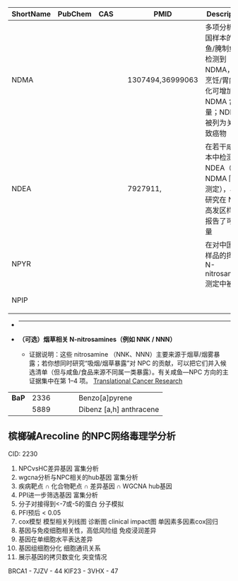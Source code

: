 

| ShortName | PubChem | CAS |     | PMID             | Description                                                  | FullName                                       |
| --------- | ------- | --- | --- | ---------------- | ------------------------------------------------------------ | ---------------------------------------------- |
| NDMA      |         |     |     | 1307494,36999063 | 多项分析在中国样本的咸鱼/腌制鱼里检测到 NDMA，且烹饪/胃内消化可增加 NDMA 含量；NDMA 被列为关注的致癌物 | N-nitrosodimethylamine (N-dimethylnitrosamine) |
| NDEA      |         |     |     | 7927911,         | 在若干咸鱼样本中检测到 NDEA（与 NDMA 同被测定），早期研究在 NPC 高发区样本里报告了可观含量        | N-nitrosodiethylamine                          |
| NPYR      |         |     |     |                  | 在对中国咸鱼样品的挥发性 N-nitrosamines 测定中被检出                           | N-nitrosopyrrolidine                           |
| NPIP      |         |     |     |                  |                                                              | N-nitrosopiperidine**                          |
|           |         |     |     |                  |                                                              |                                                |
- ****

        
- **（可选）烟草相关 N-nitrosamines（例如 NNK / NNN）**
    
    - 证据说明：这些 nitrosamine （NNK、NNN）主要来源于烟草/烟雾暴露；若你想同时研究“吸烟/烟草暴露”对 NPC 的贡献，可以把它们并入候选清单（但与咸鱼/食品来源不同属一类暴露）。有关咸鱼—NPC 方向的主证据集中在第 1–4 项。 [Translational Cancer Research](https://tcr.amegroups.org/article/view/63432/html?utm_source=chatgpt.com)





|         |      |     |     |     |                         |
| ------- | ---- | --- | --- | --- | ----------------------- |
| **BaP** | 2336 |     |     |     | Benzo[a]pyrene          |
|         | 5889 |     |     |     | Dibenz [a,h] anthracene |

## 槟榔碱Arecoline 的NPC网络毒理学分析
CID:  2230

1. NPCvsHC差异基因 富集分析
2. wgcna分析与NPC相关的hub基因 富集分析
3. 疾病靶点 ∩ 化合物靶点 ∩ 差异基因 ∩ WGCNA hub基因
4. PPI进一步筛选基因 富集分析
5. 分子对接得到<-7或-5的蛋白 分子模拟
6. PFI预后 < 0.05
7. cox模型 模型相关列线图 诊断图 clinical impact图 单因素多因素cox回归
8. 基因与免疫细胞相关性，高低风险组 免疫浸润差异
9. 基因在单细胞水平表达差异
10. 基因组细胞分化 细胞通讯关系
11. 展示基因的拷贝数变化 突变情况

BRCA1 - 7JZV - 44
KIF23 - 3VHX - 47
